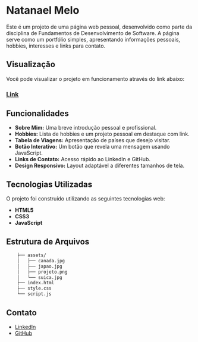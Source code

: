
# Natanael Melo

Este é um projeto de uma página web pessoal, desenvolvido como parte da disciplina de Fundamentos de Desenvolvimento de Software. A página serve como um portfólio simples, apresentando informações pessoais, hobbies, interesses e links para contato.

## Visualização

Você pode visualizar o projeto em funcionamento através do link abaixo:

### [Link](https://natanael135.github.io/trab-fun-dev-soft/)

## Funcionalidades

- **Sobre Mim:** Uma breve introdução pessoal e profissional.
- **Hobbies:** Lista de hobbies e um projeto pessoal em destaque com link.
- **Tabela de Viagens:** Apresentação de países que desejo visitar.
- **Botão Interativo:** Um botão que revela uma mensagem usando JavaScript.
- **Links de Contato:** Acesso rápido ao LinkedIn e GitHub.
- **Design Responsivo:** Layout adaptável a diferentes tamanhos de tela.

## Tecnologias Utilizadas

O projeto foi construído utilizando as seguintes tecnologias web:
- **HTML5**
- **CSS3** 
- **JavaScript**

## Estrutura de Arquivos

```bash
    ├── assets/
    │   ├── canada.jpg
    │   ├── japao.jpg
    │   ├── projeto.png
    │   └── suica.jpg
    ├── index.html
    ├── style.css
    └── script.js
```

## Contato
- [LinkedIn](https://www.linkedin.com/in/natanaelsmelo/)
- [GitHub](https://github.com/Natanael135)


